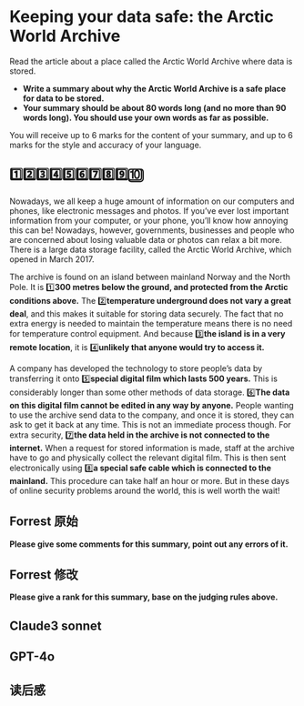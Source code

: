 # Keeping your data safe: the Arctic World Archive

Read the article about a place called the Arctic World Archive where data is stored.
  - **Write a summary about why the Arctic World Archive is a safe place for data to be stored.**
  - **Your summary should be about 80 words long (and no more than 90 words long). You should use your own words as far as possible.**

You will receive up to 6 marks for the content of your summary, and up to 6 marks for the style and
accuracy of your language.

## 1️⃣2️⃣3️⃣4️⃣5️⃣6️⃣7️⃣8️⃣9️⃣🔟
Nowadays, we all keep a huge amount of information on our computers and phones, like electronic messages and photos. If you’ve ever lost important information from your computer, or your phone, you’ll know how annoying this can be! Nowadays, however, governments, businesses and people who are concerned about losing valuable data or photos can relax a bit more. There is a large data storage facility, called the Arctic World Archive, which opened in March 2017.

The archive is found on an island between mainland Norway and the North Pole. It is 1️⃣**300 metres below the ground, and protected from the Arctic conditions above.** The 2️⃣**temperature underground does not vary a great deal**, and this makes it suitable for storing data securely. The fact that no extra energy is needed to maintain the temperature means there is no need for temperature control equipment. And because 3️⃣**the island is in a very remote location**, it is 4️⃣**unlikely that anyone would try to access it.**

A company has developed the technology to store people’s data by transferring it onto 5️⃣**special digital film which lasts 500 years.** This is considerably longer than some other methods of data storage. 6️⃣**The data on this digital film cannot be edited in any way by anyone.** People wanting to use the archive send data to the company, and once it is stored, they can ask to get it back at any time. This is not an immediate process though. For extra security, 7️⃣**the data held in the archive is not connected to the internet.** When a request for stored information is made, staff at the archive have to go and physically collect the relevant digital film. This is then sent electronically using 8️⃣**a special safe cable which is connected to the mainland.** This procedure can take half an hour or more. But in these days of online security problems around the world, this is well worth the wait!

## Forrest 原始 
**Please give some comments for this summary, point out any errors of it.**


## Forrest 修改 
**Please give a rank for this summary, base on the judging rules above.**


## Claude3 sonnet﻿

## GPT-4o

## 读后感

